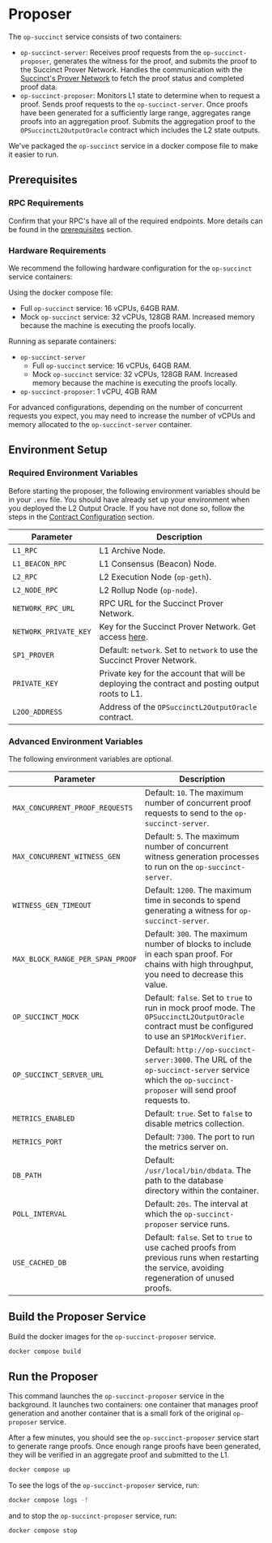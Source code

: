 # Proposer

The `op-succinct` service consists of two containers:
- `op-succinct-server`: Receives proof requests from the `op-succinct-proposer`, generates the witness for the proof, and submits the proof to the Succinct Prover Network. Handles the communication with the [Succinct's Prover Network](https://docs.succinct.xyz/docs/generating-proofs/prover-network) to fetch the proof status and completed proof data.
- `op-succinct-proposer`: Monitors L1 state to determine when to request a proof. Sends proof requests to the `op-succinct-server`. Once proofs have been generated for a sufficiently large range, aggregates range proofs into an aggregation proof. Submits the aggregation proof to the `OPSuccinctL2OutputOracle` contract which includes the L2 state outputs.

We've packaged the `op-succinct` service in a docker compose file to make it easier to run.

## Prerequisites

### RPC Requirements

Confirm that your RPC's have all of the required endpoints. More details can be found in the [prerequisites](../quick-start/prerequisites.md#requirements) section.

### Hardware Requirements

We recommend the following hardware configuration for the `op-succinct` service containers:

Using the docker compose file:

- Full `op-succinct` service: 16 vCPUs, 64GB RAM.
- Mock `op-succinct` service: 32 vCPUs, 128GB RAM. Increased memory because the machine is executing the proofs locally.

Running as separate containers:

- `op-succinct-server`
    - Full `op-succinct` service: 16 vCPUs, 64GB RAM.
    - Mock `op-succinct` service: 32 vCPUs, 128GB RAM. Increased memory because the machine is executing the proofs locally.
- `op-succinct-proposer`: 1 vCPU, 4GB RAM

For advanced configurations, depending on the number of concurrent requests you expect, you may need to increase the number of vCPUs and memory allocated to the `op-succinct-server` container.

## Environment Setup

### Required Environment Variables

Before starting the proposer, the following environment variables should be in your `.env` file. You should have already set up your environment when you deployed the L2 Output Oracle. If you have not done so, follow the steps in the [Contract Configuration](../contracts/configuration.md) section.

| Parameter | Description |
|-----------|-------------|
| `L1_RPC` | L1 Archive Node. |
| `L1_BEACON_RPC` | L1 Consensus (Beacon) Node. |
| `L2_RPC` | L2 Execution Node (`op-geth`). |
| `L2_NODE_RPC` | L2 Rollup Node (`op-node`). |
| `NETWORK_RPC_URL` | RPC URL for the Succinct Prover Network. |
| `NETWORK_PRIVATE_KEY` | Key for the Succinct Prover Network. Get access [here](https://docs.succinct.xyz/docs/generating-proofs/prover-network). |
| `SP1_PROVER` | Default: `network`. Set to `network` to use the Succinct Prover Network. |
| `PRIVATE_KEY` | Private key for the account that will be deploying the contract and posting output roots to L1. |
| `L2OO_ADDRESS` | Address of the `OPSuccinctL2OutputOracle` contract. |

### Advanced Environment Variables

The following environment variables are optional.

| Parameter | Description |
|-----------|-------------|
| `MAX_CONCURRENT_PROOF_REQUESTS` | Default: `10`. The maximum number of concurrent proof requests to send to the `op-succinct-server`. |
| `MAX_CONCURRENT_WITNESS_GEN` | Default: `5`. The maximum number of concurrent witness generation processes to run on the `op-succinct-server`. |
| `WITNESS_GEN_TIMEOUT` | Default: `1200`. The maximum time in seconds to spend generating a witness for `op-succinct-server`. |
| `MAX_BLOCK_RANGE_PER_SPAN_PROOF` | Default: `300`. The maximum number of blocks to include in each span proof. For chains with high throughput, you need to decrease this value. |
| `OP_SUCCINCT_MOCK` | Default: `false`. Set to `true` to run in mock proof mode. The `OPSuccinctL2OutputOracle` contract must be configured to use an `SP1MockVerifier`. |
| `OP_SUCCINCT_SERVER_URL` | Default: `http://op-succinct-server:3000`. The URL of the `op-succinct-server` service which the `op-succinct-proposer` will send proof requests to. |
| `METRICS_ENABLED` | Default: `true`. Set to `false` to disable metrics collection. |
| `METRICS_PORT` | Default: `7300`. The port to run the metrics server on. |
| `DB_PATH` | Default: `/usr/local/bin/dbdata`. The path to the database directory within the container. |
| `POLL_INTERVAL` | Default: `20s`. The interval at which the `op-succinct-proposer` service runs. |
| `USE_CACHED_DB` | Default: `false`. Set to `true` to use cached proofs from previous runs when restarting the service, avoiding regeneration of unused proofs. |

## Build the Proposer Service

Build the docker images for the `op-succinct-proposer` service.

```bash
docker compose build
```

## Run the Proposer

This command launches the `op-succinct-proposer` service in the background. It launches two containers: one container that manages proof generation and another container that is a small fork of the original `op-proposer` service.

After a few minutes, you should see the `op-succinct-proposer` service start to generate range proofs. Once enough range proofs have been generated, they will be verified in an aggregate proof and submitted to the L1.

```bash
docker compose up
```

To see the logs of the `op-succinct-proposer` service, run:

```bash
docker compose logs -f
```

and to stop the `op-succinct-proposer` service, run:

```bash
docker compose stop
```